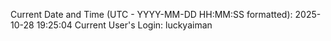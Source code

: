 Current Date and Time (UTC - YYYY-MM-DD HH:MM:SS formatted): 2025-10-28 19:25:04
Current User's Login: luckyaiman
